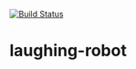 [![Build Status](https://travis-ci.org/Eduarda96/laughing-robot.svg?branch=master)](https://travis-ci.org/Eduarda96/laughing-robot)

# laughing-robot
